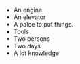 - An engine
- An elevator
- A palce to put things.
- Tools 
- Two persons
- Two days
- A lot knowledge